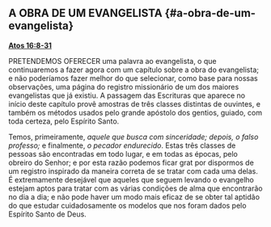 ## A OBRA DE UM EVANGELISTA {#a-obra-de-um-evangelista}

[**Atos 16:8-31**](http://bibliaonline.com.br/acf/atos/16/8-31)

PRETENDEMOS OFERECER uma palavra ao evangelista, o que continuaremos a fazer agora com um capítulo sobre a obra do evangelista; e não poderíamos fazer melhor do que selecionar, como base para nossas observações, uma página do registro missionário de um dos maiores evangelistas que já existiu. A passagem das Escrituras que aparece no início deste capítulo provê amostras de três classes distintas de ouvintes, e também os métodos usados pelo grande apóstolo dos gentios, guiado, com toda certeza, pelo Espírito Santo.

Temos, primeiramente, _aquele que busca com sinceridade; depois, o falso professo;_ e finalmente, _o pecador endurecido_. Estas três classes de pessoas são encontradas em todo lugar, e em todas as épocas, pelo obreiro do Senhor; e por esta razão podemos ficar grat por dispormos de um registro inspirado da maneira correta de se tratar com cada uma delas. É extremamente desejável que aqueles que seguem levando o evangelho estejam aptos para tratar com as várias condições de alma que encontrarão no dia a dia; e não pode haver um modo mais eficaz de se obter tal aptidão do que estudar cuidadosamente os modelos que nos foram dados pelo Espírito Santo de Deus.